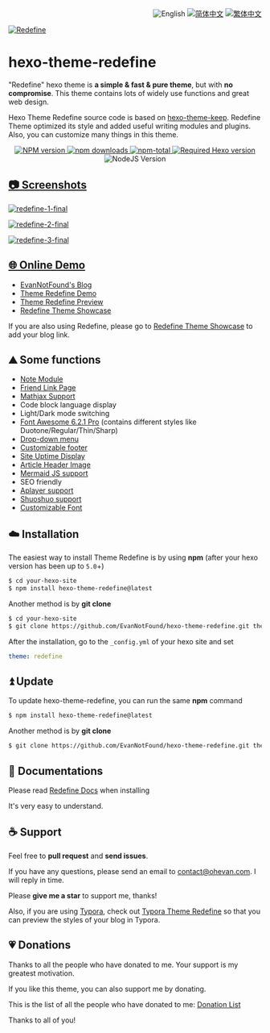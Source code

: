 <div align="right">
  <img src="https://img.shields.io/badge/-English-A31F34?style=for-the-badge" alt="English" />
  <a title="zh-CN" href="README.md">  <img src="https://img.shields.io/badge/-%E7%AE%80%E4%BD%93%E4%B8%AD%E6%96%87-545759?style=for-the-badge" alt="简体中文"></a>
  <a title="zh-TW" href="README_zh-TW.md"><img src="https://img.shields.io/badge/-%E7%B9%81%E4%BD%93%E4%B8%AD%E6%96%87-545759?style=for-the-badge" alt="繁体中文"></a>
</div>

<a href="https://redefine.ohevan.com"><img align="center" src="https://user-images.githubusercontent.com/68590232/226141917-68124e8f-fde0-4edd-b86d-c62932ec369a.png"  alt="Redefine"></a>



# hexo-theme-redefine

"Redefine" hexo theme is **a simple & fast & pure theme**, but with **no compromise**. This theme contains lots of widely use functions and great web design.

Hexo Theme Redefine source code is based on [hexo-theme-keep](https://github.com/XPoet/hexo-theme-keep). Redefine Theme optimized its style and added useful writing modules and plugins. Also, you can customize many things in this theme.




<p align="center">
    <a href="https://www.npmjs.com/package/hexo-theme-redefine">
        <img src="https://img.shields.io/npm/v/hexo-theme-redefine?color=F38181&amp;label=version&amp;logo=npm&amp;logoColor=F38181&amp;style=for-the-badge" referrerpolicy="no-referrer" alt="NPM version" />
    </a>
    <a href="https://www.npmjs.com/package/hexo-theme-redefine">
        <img src="https://img.shields.io/npm/dw/hexo-theme-redefine?color=FCE38A&amp;logo=npm&amp;logoColor=FCE38A&amp;style=for-the-badge" referrerpolicy="no-referrer" alt="npm downloads" />
    </a>
    <a href="https://www.npmjs.com/package/hexo-theme-redefine">
        <img src="https://img.shields.io/npm/dt/hexo-theme-redefine?color=95E1D3&amp;label=total&amp;logo=npm&amp;logoColor=95E1D3&amp;style=for-the-badge" referrerpolicy="no-referrer" alt="npm-total" />
    </a>
    <a href="https://hexo.io"><img src="https://img.shields.io/badge/hexo-%3E=5.0.0-8caaee?style=for-the-badge&amp;logo=hexo&amp;logoColor=8caaee" referrerpolicy="no-referrer" alt="Required Hexo version" /></a>
    <img src="https://img.shields.io/badge/node-%3E=12.0-a6d189?style=for-the-badge&amp;logo=node.js&amp;logoColor=a6d189" referrerpolicy="no-referrer" alt="NodeJS Version" />
</p>


<p align="center">
  <a href>

## 📷 Screenshots

![redefine-1-final](https://user-images.githubusercontent.com/68590232/229380553-d36b0776-b59b-4e46-bcdb-b817546ab84c.png)

![redefine-2-final](https://user-images.githubusercontent.com/68590232/229380555-b428de32-a13d-4012-9601-d4634ed1a7de.png)

![redefine-3-final](https://user-images.githubusercontent.com/68590232/229380556-45626258-545e-403d-b388-a215ae8e696c.png)


## 🌐 Online Demo

- [EvanNotFound's Blog](https://ohevan.com)
- [Theme Redefine Demo](https://redefine.ohevan.com)
- [Theme Redefine Preview](https://redefine-dev.ohevan.com)
- [Redefine Theme Showcase](https://redefine.ohevan.com/showcase)

If you are also using Redefine, please go to [Redefine Theme Showcase](https://redefine.ohevan.com/showcase) to add your blog link.

## ⛰️ Some functions

- [Note Module](https://redefine-docs.ohevan.com/modules/notes)
- [Friend Link Page](https://redefine-docs.ohevan.com/page_templates/friends)
- [Mathjax Support](https://redefine-docs.ohevan.com/plugins/mathjax)
- Code block language display
- Light/Dark mode switching
- [Font Awesome 6.2.1 Pro](https://redefine-docs.ohevan.com/basic/fontawesome) (contains different styles like Duotone/Regular/Thin/Sharp)
- [Drop-down menu](https://redefine-docs.ohevan.com/dhome/navbar#%E9%93%BE%E6%8E%A5%E5%88%97%E8%A1%A8)
- [Customizable footer](https://redefine-docs.ohevan.com/footer)
- [Site Uptime Display](https://redefine-docs.ohevan.com/footer#%E8%BF%90%E8%A1%8C%E6%97%B6%E9%97%B4)
- [Article Header Image](https://redefine-docs.ohevan.com/article_customize/banner)
- [Mermaid JS support](https://redefine-docs.ohevan.com/plugins/mermaid)
- SEO friendly
- [Aplayer support](https://redefine-docs.ohevan.com/plugins/aplayer)
- [Shuoshuo support](https://redefine-docs.ohevan.com/shuoshuo)
- [Customizable Font](https://redefine-docs.ohevan.com/basic/global#%E8%87%AA%E5%AE%9A%E4%B9%89%E5%AD%97%E4%BD%93)



## ☁️ Installation

The easiest way to install Theme Redefine is by using **npm** (after your hexo version has been up to `5.0`+)

```sh
$ cd your-hexo-site
$ npm install hexo-theme-redefine@latest
```

Another method is by **git clone**

```sh
$ cd your-hexo-site
$ git clone https://github.com/EvanNotFound/hexo-theme-redefine.git themes/redefine
```

After the installation, go to the `_config.yml` of your hexo site and set

```yaml
theme: redefine
```

## ⏫ Update

To update hexo-theme-redefine, you can run the same **npm** command

```sh
$ npm install hexo-theme-redefine@latest
```

Another method is by **git clone**

```sh
$ git clone https://github.com/EvanNotFound/hexo-theme-redefine.git themes/redefine
```



## 📄 Documentations

Please read [Redefine Docs](https://redefine-docs.ohevan.com/) when installing

It's very easy to understand.



## ☕ Support

Feel free to **pull request** and **send issues**.

If you have any questions, please send an email to [contact@ohevan.com](mailto:contact@ohevan.com). I will reply in time.

Please **give me a star** to support me, thanks!

Also, if you are using [Typora](https://typora.io/), check out [Typora Theme Redefine](https://github.com/EvanNotFound/typora-theme-redefine) so that you can preview the styles of your blog in Typora.

## 💗 Donations

Thanks to all the people who have donated to me. Your support is my greatest motivation.

If you like this theme, you can also support me by donating.

This is the list of all the people who have donated to me: [Donation List](https://github.com/EvanNotFound/hexo-theme-redefine/blob/dev/DONATION.md)

Thanks to all of you!

